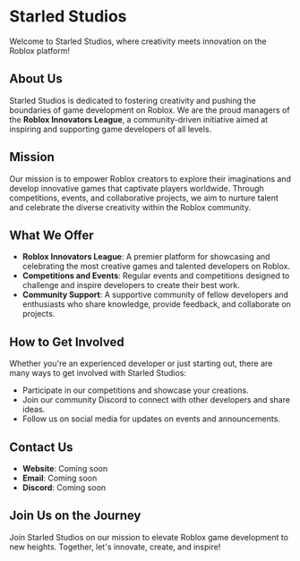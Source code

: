 # Starled Studios

Welcome to Starled Studios, where creativity meets innovation on the Roblox platform!

## About Us

Starled Studios is dedicated to fostering creativity and pushing the boundaries of game development on Roblox. We are the proud managers of the **Roblox Innovators League**, a community-driven initiative aimed at inspiring and supporting game developers of all levels.

## Mission

Our mission is to empower Roblox creators to explore their imaginations and develop innovative games that captivate players worldwide. Through competitions, events, and collaborative projects, we aim to nurture talent and celebrate the diverse creativity within the Roblox community.

## What We Offer

- **Roblox Innovators League**: A premier platform for showcasing and celebrating the most creative games and talented developers on Roblox.
- **Competitions and Events**: Regular events and competitions designed to challenge and inspire developers to create their best work.
- **Community Support**: A supportive community of fellow developers and enthusiasts who share knowledge, provide feedback, and collaborate on projects.

## How to Get Involved

Whether you're an experienced developer or just starting out, there are many ways to get involved with Starled Studios:

- Participate in our competitions and showcase your creations.
- Join our community Discord to connect with other developers and share ideas.
- Follow us on social media for updates on events and announcements.

## Contact Us

- **Website**: Coming soon
- **Email**: Coming soon
- **Discord**: Coming soon

## Join Us on the Journey

Join Starled Studios on our mission to elevate Roblox game development to new heights. Together, let's innovate, create, and inspire!

